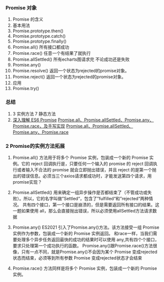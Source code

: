 ### Promise 对象
1.  Promise 的含义
2.  基本用法
3.  Promise.prototype.then()
4.  Promise.prototype.catch()
5.  Promise.prototype.finally()
6.  Promise.all()              所有接口都成功 
7.  Promise.race()             任意一个有结果了就执行 
8.  Promise.allSettled()       所有echarts图请求完 不论成功还是失败
9.  Promise.any()               
10.  Promise.resolve()         返回一个状态为rejected的promise对象。
11.  Promise.reject()          返回一个状态为rejected的promise对象。
12.  应用
13.  Promise.try()


### 总结
1. 3 实例方法 7 静态方法
2. [深入理解 ES6 Promise](https://segmentfault.com/a/1190000020934044)
[Promise.all、Promise.allSettled、Promise.any、Promise.race，及手写实现](https://blog.csdn.net/weixin_44761091/article/details/124006654)
[Promise.all、Promise.allSettled、Promise.any、Promise.race](https://blog.csdn.net/m0_68324632/article/details/126459643)

### 2 Promise的实例方法拓展

1.  Promise.all() 
    方法用于将多个 Promise 实例，包装成一个新的 Promise 实例。它的 reject 回调执行是，只要任何一个输入的 promise 的 reject 回调执行或者输入不合法的 promise 就会立即抛出错误，并且 reject 的是第一个抛出的错误信息。必须当三个axios请求都成功时，才能发送第四个请求，用promise实现？

2.  Promise.allSettled()
    用来确定一组异步操作是否都结束了（不管成功或失败）。所以，它的名字叫做”Settled“，包含了”fulfilled“和”rejected“两种情况。
    共有四个接口，第一个接口是崩溃的，但是需要返回所有接口的结果。这一题如果使用 all，那么会直接抛出错误，所以必须使用allSettled方法请求数据

3.  Promise.any()
    ES2021 引入了Promise.any()方法。该方法接受一组 Promise 实例作为参数，包装成一个新的 Promise 实例返回。
    和race一样，当我们需要处理多个异步任务返回最快的成功的结果时可以使用 any,共有四个个接口，要求只处理第一个成功执行的函数。
    Promise.any()跟Promise.race()方法很像，只有一点不同，就是Promise.any()不会因为某个 Promise 变成rejected状态而结束，必须等到所有参数 Promise 变成rejected状态才会结束

4.  Promise.race()
    方法同样是将多个 Promise 实例，包装成一个新的 Promise 实例。